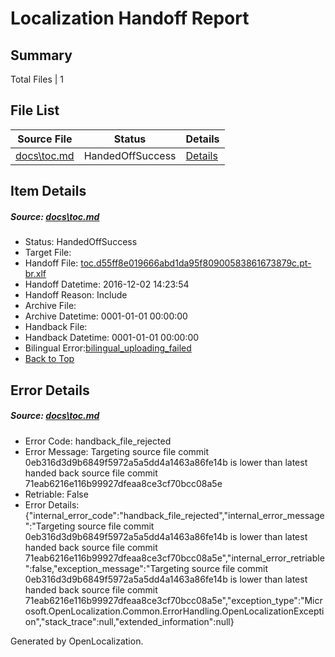 # <a name='report-top'></a> Localization Handoff Report

## Summary
 Total Files | 1

## File List
 Source File | Status | Details 
 ----------- | ------ | ------- 
 [docs\toc.md](https://github.com/dotnet/docs/blob/61844748621d9536134e3efcb4ac866c3e7bdc45/docs/toc.md) | HandedOffSuccess | [Details](#9f52e51f707d991c8210e46f178a09a9c6881c123382)

## Item Details
##### <a name='9f52e51f707d991c8210e46f178a09a9c6881c123382'></a> Source: [docs\toc.md](https://github.com/dotnet/docs/blob/61844748621d9536134e3efcb4ac866c3e7bdc45/docs/toc.md)
* Status: HandedOffSuccess
* Target File: 
* Handoff File: [toc.d55ff8e019666abd1da95f80900583861673879c.pt-br.xlf](https://github.com/dotnet/docs.handoff/blob/56cf107c93b5294cb0f169e5be8c18813a834a4a/ol-handoff/dotnet/docs.pt-br/master/ht-p1/toc.d55ff8e019666abd1da95f80900583861673879c.pt-br.xlf)
* Handoff Datetime: 2016-12-02 14:23:54
* Handoff Reason: Include
* Archive File: 
* Archive Datetime: 0001-01-01 00:00:00
* Handback File: 
* Handback Datetime: 0001-01-01 00:00:00
* Bilingual Error:[bilingual_uploading_failed](#9f52e51f707d991c8210e46f178a09a9c6881c123382bilingual_uploading_failed)
* [Back to Top](#report-top)


## Error Details
##### <a name='9f52e51f707d991c8210e46f178a09a9c6881c123382handback_file_rejected'></a> Source: [docs\toc.md](#9f52e51f707d991c8210e46f178a09a9c6881c123382)
* Error Code: handback_file_rejected
* Error Message: Targeting source file commit 0eb316d3d9b6849f5972a5a5dd4a1463a86fe14b is lower than latest handed back source file commit 71eab6216e116b99927dfeaa8ce3cf70bcc08a5e
* Retriable: False
* Error Details: {"internal_error_code":"handback_file_rejected","internal_error_message":"Targeting source file commit 0eb316d3d9b6849f5972a5a5dd4a1463a86fe14b is lower than latest handed back source file commit 71eab6216e116b99927dfeaa8ce3cf70bcc08a5e","internal_error_retriable":false,"exception_message":"Targeting source file commit 0eb316d3d9b6849f5972a5a5dd4a1463a86fe14b is lower than latest handed back source file commit 71eab6216e116b99927dfeaa8ce3cf70bcc08a5e","exception_type":"Microsoft.OpenLocalization.Common.ErrorHandling.OpenLocalizationException","stack_trace":null,"extended_information":null}


Generated by OpenLocalization.
